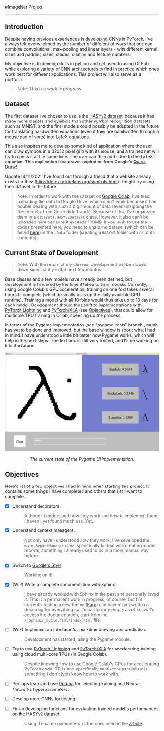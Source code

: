 #ImageNet Project

---

## Introduction

Despite having previous experiences in developing CNNs in PyTorch, I've always
felt overwhelmed by the number of different of ways that one can combine
convolutional, max-pooling and linear layers - with different kernel sizes and
padding sizes, strides, dilation and feature numbers.

My objective is to develop skills in python and get used to using GitHub while
exploring a variety of CNN architectures to find in practice which ones work
best for different applications. This project will also serve as a portfolio.

> Note:
    This is a *work in progress*.

Dataset
-------

The first dataset I've chosen to use is the
[HASYv2 dataset](https://arxiv.org/abs/1701.08380), because it has many more
classes and symbols than other symbol recognition datasets such as MNIST, and
the final models could possibly be adapted in the future for translating
handwritten equations (even if they are handwritten through a mouse pad of
sorts) into LaTeX equations.

This also inspires me to develop some kind of application where the user can
draw symbols in a 32x32 pixel grid with its mouse, and a trained net will try to
guess it at the same time. The user can then add it live to the LaTeX equation.
This application idea draws inspiration from Google's
[Quick, Draw!](https://quickdraw.withgoogle.com/).

Update 14/11/2021: I've found out through a friend that a website already exists
for this: (http://detexify.kirelabs.org/symbols.html). I might try using their
dataset in the future

> Note:
    In order to work with the dataset on
    [Google Colab](https://colab.research.google.com/), I've tried uploading
    the data to Google Drive, which didn't work because it has trouble dealing
    with such a big amount of data (even unzipping the files directly from Colab
    didn't work). Because of this, I've organized them in a
    `datasets.HASYv2Dataset` class. However, it also can't be uploaded here
    because it exceeds 100MB. If you wish to use the codes presented here, you
    need to unzip the dataset (which can be found
    [here](https://zenodo.org/record/259444#.YYwmp73MLUJ)) in the
    `_Data` folder (creating a `HASYv2` folder with all of its contents).

Current State of Development
----------------------------

> Note:
    With the return of my classes, development will be slowed down
    significantly in the next few months.

Base classes and a few models have already been defined, but development is
hindered by the time it takes to train models. Currently, using Google Colab's
GPU acceleration, training on one fold takes several hours to complete (which
basically uses up the daily available GPU runtime). Training a model with all
10 folds would thus take up to 10 days for each model. Development should thus
shift to implementations with
[PyTorch Lightning](https://www.pytorchlightning.ai/) and
[PyTorch/XLA](https://github.com/pytorch/xla/) (see [Objectives](#objectives)),
that could allow for multicore TPU training in Colab, speeding up the process.

In terms of the Pygame implementation (see "pygame-tests" branch), much has yet
to be done and improved, but the base window is about what I had in mind. I have
understood a little bit better how Pygame works, which will help in the next
steps. The text box is still very limited, and I'll be working on it in the
future.

![Current State of the pygame implementation.](_Assets/drawingboard.png
"Drawing Board")
*<div align="center">The current state of the Pygame UI implementation.</div>*


## Objectives

Here's list of a few objectives I had in mind when starting this project. It
contains some things I have completed and others that I still want to complete.

- [x] Understand decorators.

    >Although I understand how they work and how to implement them, I haven't yet
    found much use. Yet.

- [x] Understand context managers.

    >Not only have I understood *how* they work, I've developed the
    ``main.ReportManager`` class specifically to deal with creating model
    reports, something I already used to do in a more manual way before.

- [x] Switch to
  [Google's Style](https://google.github.io/styleguide/pyguide.html).
    >Working on it!

- [X] (WIP) Write a complete documentation with Sphinx.
    >I have already worked with Sphinx in the past and personally loved it.
    This is a permanent work in progress, of course, but I'm currently testing a
    new theme ([Furo](https://github.com/pradyunsg/furo)) and haven't yet
    written a docstring for everything so it's particularly empty as of know.
    To access the documentation, start from the
    `/_Sphinx/_build.html/index.html` file.

- [ ] (WIP) Implement an interface for real-time drawing and prediction.

    >Development has started, using the Pygame module.

- [ ] Try to use [PyTorch Lightning](https://www.pytorchlightning.ai/) and
  [PyTorch/XLA](https://github.com/pytorch/xla/) for accelerating training
  using cloud multi-core TPUs (in Google Colab).

    > Despite knowing how to use Google Colab's GPUs for accelerating PyTorch code,
    TPUs and specifically multi-core parallelism is something I don't (yet) know
    how to work with.

- [ ] Perhaps learn and use [Optuna](https://optuna.org/) for selecting training
  and Neural Networks hyperparameters.
- [ ] Develop more CNNs for testing.
- [ ] Finish developing functions for evaluating trained model's performances on the
  HASYv2 dataset.
    >Using the same parameters as the ones used in the
    [article](https://arxiv.org/abs/1701.08380).
